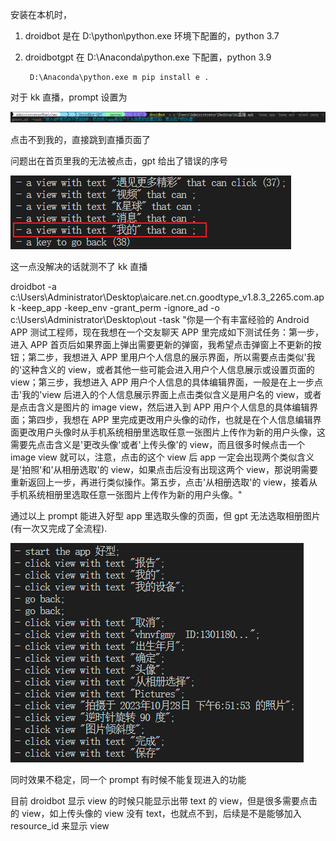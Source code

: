 安装在本机时，

1. droidbot 是在 D:\python\python.exe 环境下配置的，python 3.7

2. droidbotgpt 在 D:\Anaconda\python.exe 下配置，python 3.9

   ```shell
    D:\Anaconda\python.exe m pip install e .

   ```

对于 kk 直播，prompt 设置为

![20231210111233](https://raw.githubusercontent.com/beichen100/image_host/master/img/20231210111233.png)

点击不到我的，直接跳到直播页面了

问题出在首页里我的无法被点击，gpt 给出了错误的序号

![20231210111346](https://raw.githubusercontent.com/beichen100/image_host/master/img/20231210111346.png)

这一点没解决的话就测不了 kk 直播

droidbot -a c:\Users\Administrator\Desktop\aicare.net.cn.goodtype_v1.8.3_2265.com.apk -keep_app -keep_env -grant_perm -ignore_ad -o c:\Users\Administrator\Desktop\out -task "你是一个有丰富经验的 Android APP 测试工程师，现在我想在一个交友聊天 APP 里完成如下测试任务：第一步，进入 APP 首页后如果界面上弹出需要更新的弹窗，我希望点击弹窗上不更新的按钮；第二步，我想进入 APP 里用户个人信息的展示界面，所以需要点击类似'我的'这种含义的 view，或者其他一些可能会进入用户个人信息展示或设置页面的 view；第三步，我想进入 APP 用户个人信息的具体编辑界面，一般是在上一步点击'我的'view 后进入的个人信息展示界面上点击类似含义是用户名的 view，或者是点击含义是图片的 image view，然后进入到 APP 用户个人信息的具体编辑界面；第四步，我想在 APP 里完成更改用户头像的动作，也就是在个人信息编辑界面更改用户头像时从手机系统相册里选取任意一张图片上传作为新的用户头像，这需要先点击含义是'更改头像'或者'上传头像'的 view，而且很多时候点击一个 image view 就可以，注意，点击的这个 view 后 app 一定会出现两个类似含义是'拍照'和'从相册选取'的 view，如果点击后没有出现这两个 view，那说明需要重新返回上一步，再进行类似操作。第五步，点击'从相册选取'的 view，接着从手机系统相册里选取任意一张图片上传作为新的用户头像。"

通过以上 prompt 能进入好型 app 里选取头像的页面，但 gpt 无法选取相册图片(有一次又完成了全流程).

![20231210212045](https://raw.githubusercontent.com/beichen100/image_host/master/img/20231210212045.png)

同时效果不稳定，同一个 prompt 有时候不能复现进入的功能

目前 droidbot 显示 view 的时候只能显示出带 text 的 view，但是很多需要点击的 view，如上传头像的 view 没有 text，也就点不到，后续是不是能够加入 resource_id 来显示 view
